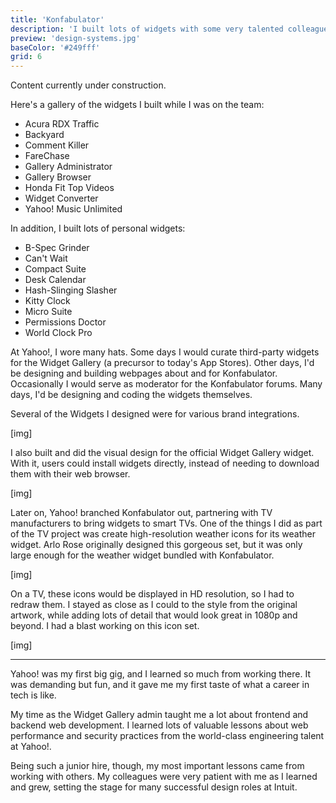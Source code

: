 ```yaml
---
title: 'Konfabulator'
description: 'I built lots of widgets with some very talented colleagues.'
preview: 'design-systems.jpg'
baseColor: '#249fff'
grid: 6
---
```


Content currently under construction.

Here's a gallery of the widgets I built while I was on the team:

- Acura RDX Traffic
- Backyard
- Comment Killer
- FareChase
- Gallery Administrator
- Gallery Browser
- Honda Fit Top Videos
- Widget Converter
- Yahoo! Music Unlimited

In addition, I built lots of personal widgets:

- B-Spec Grinder
- Can't Wait
- Compact Suite
- Desk Calendar
- Hash-Slinging Slasher
- Kitty Clock
- Micro Suite
- Permissions Doctor
- World Clock Pro

At Yahoo!, I wore many hats. Some days I would curate third-party widgets for the Widget Gallery (a precursor to today's App Stores). Other days, I'd be designing and building webpages about and for Konfabulator. Occasionally I would serve as moderator for the Konfabulator forums. Many days, I'd be designing and coding the widgets themselves.

Several of the Widgets I designed were for various brand integrations.

[img]

I also built and did the visual design for the official Widget Gallery widget. With it, users could install widgets directly, instead of needing to download them with their web browser.

[img]

Later on, Yahoo! branched Konfabulator out, partnering with TV manufacturers to bring widgets to smart TVs. One of the things I did as part of the TV project was create high-resolution weather icons for its weather widget. Arlo Rose originally designed this gorgeous set, but it was only large enough for the weather widget bundled with Konfabulator.

[img]

On a TV, these icons would be displayed in HD resolution, so I had to redraw them. I stayed as close as I could to the style from the original artwork, while adding lots of detail that would look great in 1080p and beyond. I had a blast working on this icon set.

[img]

---

Yahoo! was my first big gig, and I learned so much from working there. It was demanding but fun, and it gave me my first taste of what a career in tech is like.

My time as the Widget Gallery admin taught me a lot about frontend and backend web development. I learned lots of valuable lessons about web performance and security practices from the world-class engineering talent at Yahoo!.

Being such a junior hire, though, my most important lessons came from working with others. My colleagues were very patient with me as I learned and grew, setting the stage for many successful design roles at Intuit.
